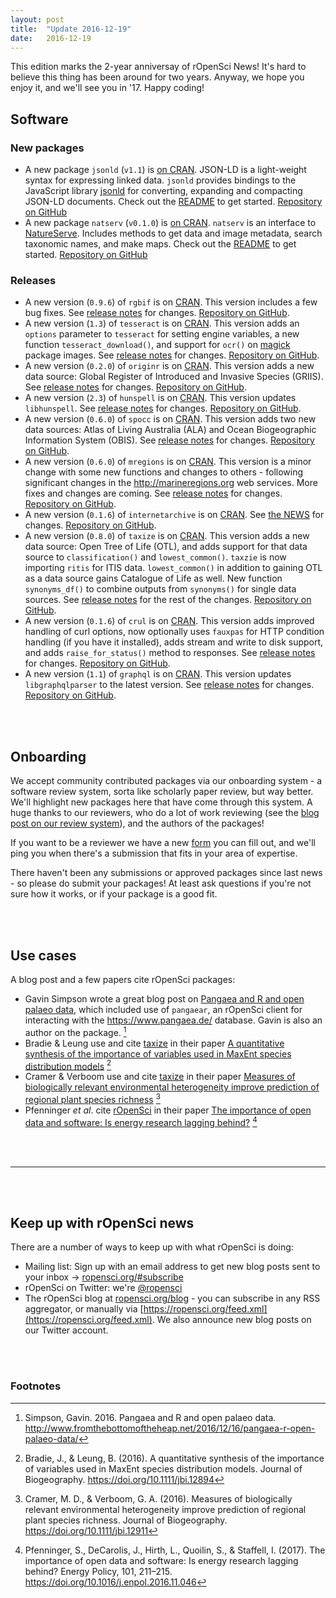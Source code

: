 ```yaml
---
layout: post
title:  "Update 2016-12-19"
date:   2016-12-19
---
```


This edition marks the 2-year anniversay of rOpenSci News!  It's hard to believe this thing has been around for two years. Anyway, we hope you enjoy it, and we'll see you in '17. Happy coding!

## Software

### New packages

* A new package `jsonld` (`v1.1`) is [on CRAN](https://cran.rstudio.com/web/packages/jsonld). JSON-LD is a light-weight syntax for expressing linked data. `jsonld` provides bindings to the JavaScript library [jsonld](https://github.com/digitalbazaar/jsonld.js) for converting, expanding and compacting JSON-LD documents. Check out the [README](https://github.com/ropensci/jsonld#jsonld) to get started. [Repository on GitHub][jsonld]
* A new package `natserv` (`v0.1.0`) is [on CRAN](https://cran.rstudio.com/web/packages/natserv). `natserv` is an interface to [NatureServe](http://www.natureserve.org). Includes methods to get data and image metadata, search taxonomic names, and make maps. Check out the [README](https://github.com/ropensci/natserv#natserv) to get started. [Repository on GitHub][natserv]

### Releases

* A new version (`0.9.6`) of `rgbif` is on [CRAN](https://cran.rstudio.com/web/packages/rgbif). This version includes a few bug fixes. See [release notes](https://github.com/ropensci/rgbif/releases/tag/v0.9.6) for changes. [Repository on GitHub][rgbif].
* A new version (`1.3`) of `tesseract` is on [CRAN](https://cran.rstudio.com/web/packages/tesseract). This version adds an `options` parameter to `tesseract` for setting engine variables, a new function `tesseract_download()`, and support for `ocr()` on [magick][magick] package images. See [release notes](https://github.com/ropensci/tesseract/releases/tag/v1.3) for changes. [Repository on GitHub][tesseract].
* A new version (`0.2.0`) of `originr` is on [CRAN](https://cran.rstudio.com/web/packages/originr). This version adds a new data source: Global Register of Introduced and Invasive Species (GRIIS). See [release notes](https://github.com/ropensci/originr/releases/tag/v0.2.0) for changes. [Repository on GitHub][originr].
* A new version (`2.3`) of `hunspell` is on [CRAN](https://cran.rstudio.com/web/packages/hunspell). This version updates `libhunspell`. See [release notes](https://github.com/ropensci/hunspell/releases/tag/v2.3) for changes. [Repository on GitHub][hunspell].
* A new version (`0.6.0`) of `spocc` is on [CRAN](https://cran.rstudio.com/web/packages/spocc). This version adds two new data sources: Atlas of Living Australia (ALA) and Ocean Biogeographic Information System (OBIS). See [release notes](https://github.com/ropensci/spocc/releases/tag/v0.6.0) for changes. [Repository on GitHub][spocc].
* A new version (`0.6.0`) of `mregions` is on [CRAN](https://cran.rstudio.com/web/packages/mregions). This version is a minor change with some new functions and changes to others - following significant changes in the <http://marineregions.org> web services. More fixes and changes are coming. See [release notes](https://github.com/ropenscilabs/mregions/releases/tag/v0.1.4) for changes. [Repository on GitHub][mregions].
* A new version (`0.1.6`) of `internetarchive` is on [CRAN](https://cran.rstudio.com/web/packages/internetarchive). See [the NEWS](https://cran.rstudio.com/web/packages/internetarchive/news.html) for changes. [Repository on GitHub][internetarchive].
* A new version (`0.8.0`) of `taxize` is on [CRAN](https://cran.rstudio.com/web/packages/taxize). This version adds a new data source: Open Tree of Life (OTL), and adds support for that data source to `classification()` and `lowest_common()`. `taxzie` is now importing `ritis` for ITIS data. `lowest_common()` in addition to gaining OTL as a data source gains Catalogue of Life as well. New function `synonyms_df()` to combine outputs from `synonyms()` for single data sources. See [release notes](https://github.com/ropensci/taxize/releases/tag/v0.8.0) for the rest of the changes. [Repository on GitHub][taxize].
* A new version (`0.1.6`) of `crul` is on [CRAN](https://cran.rstudio.com/web/packages/crul). This version adds improved handling of curl options, now optionally uses `fauxpas` for HTTP condition handling (if you have it installed), adds stream and write to disk support, and adds `raise_for_status()` method to responses. See [release notes](https://github.com/ropensci/crul/releases/tag/v0.1.6) for changes. [Repository on GitHub][crul].
* A new version (`1.1`) of `graphql` is on [CRAN](https://cran.rstudio.com/web/packages/graphql). This version updates `libgraphqlparser` to the latest version. See [release notes](https://github.com/ropensci/graphql/releases/tag/v1.1) for changes. [Repository on GitHub][graphql].

<br><br>

## Onboarding

We accept community contributed packages via our onboarding system - a software review system, sorta like scholarly paper review, but way better. We'll highlight new packages here that have come through this system. A huge thanks to our reviewers, who do a lot of work reviewing (see the [blog post on our review system](https://ropensci.org/blog/2016/03/28/software-review)),
and the authors of the packages!

If you want to be a reviewer we have a new [form](https://ropensci.org/onboarding/) you can fill out, and we'll ping you when there's a submission that fits in your area of expertise.

There haven't been any submissions or approved packages since last news - so please do submit your packages!  At least ask questions if you're not sure how it works, or if your package is a good fit.

<br><br>

## Use cases

A blog post and a few papers cite rOpenSci packages:

* Gavin Simpson wrote a great blog post on [Pangaea and R and open palaeo data](http://www.fromthebottomoftheheap.net/2016/12/16/pangaea-r-open-palaeo-data/), which included use of `pangaear`, an rOpenSci client for interacting with the <https://www.pangaea.de/> database. Gavin is also an author on the package. [^1]
* Bradie & Leung use and cite [taxize][taxize] in their paper [A quantitative synthesis of the importance of variables used in MaxEnt species distribution models](https://doi.org/10.1111/jbi.12894) [^2]
* Cramer & Verboom use and cite [taxize][taxize] in their paper [Measures of biologically relevant environmental heterogeneity improve prediction of regional plant species richness](https://doi.org/10.1111/jbi.12911) [^3]
* Pfenninger _et al_. cite [rOpenSci](https://ropensci.org/) in their paper [The importance of open data and software: Is energy research lagging behind?](https://doi.org/10.1016/j.enpol.2016.11.046) [^4]

<br><br>

-----------------------------

<br><br>

## Keep up with rOpenSci news

There are a number of ways to keep up with what rOpenSci is doing:

* Mailing list: Sign up with an email address to get new blog posts sent to your inbox -> [ropensci.org/#subscribe](https://ropensci.org/#subscribe)
* rOpenSci on Twitter: we're [@ropensci](https://twitter.com/ropensci)
* The rOpenSci blog at [ropensci.org/blog](https://ropensci.org/blog) - you can subscribe in any RSS aggregator, or manually via [https://ropensci.org/feed.xml](https://ropensci.org/feed.xml). We also announce new blog posts on our Twitter account.

[jsonld]: https://github.com/ropensci/jsonld
[natserv]: https://github.com/ropensci/natserv
[rgbif]: https://github.com/ropensci/rgbif
[tesseract]: https://github.com/ropensci/tesseract
[magick]: https://github.com/ropensci/magick
[originr]: https://github.com/ropensci/originr
[hunspell]: https://github.com/ropensci/hunspell
[mregions]: https://github.com/ropenscilabs/mregions
[spocc]: https://github.com/ropensci/spocc
[internetarchive]: https://github.com/ropensci/internetarchive
[taxize]: https://github.com/ropensci/taxize
[crul]: https://github.com/ropensci/crul
[graphql]: https://github.com/ropensci/graphql


<br><br>

### Footnotes

[^1]: Simpson, Gavin. 2016. Pangaea and R and open palaeo data. <http://www.fromthebottomoftheheap.net/2016/12/16/pangaea-r-open-palaeo-data/>
[^2]: Bradie, J., & Leung, B. (2016). A quantitative synthesis of the importance of variables used in MaxEnt species distribution models. Journal of Biogeography. <https://doi.org/10.1111/jbi.12894>
[^3]: Cramer, M. D., & Verboom, G. A. (2016). Measures of biologically relevant environmental heterogeneity improve prediction of regional plant species richness. Journal of Biogeography. <https://doi.org/10.1111/jbi.12911>
[^4]: Pfenninger, S., DeCarolis, J., Hirth, L., Quoilin, S., & Staffell, I. (2017). The importance of open data and software: Is energy research lagging behind? Energy Policy, 101, 211–215. <https://doi.org/10.1016/j.enpol.2016.11.046>
